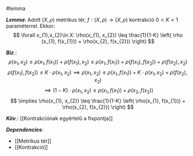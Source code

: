 #lemma 

***Lemma***: Adott $(X, \rho)$ metrikus tér, $f: (X, \rho) \to (X, \rho)$ kontrakció $0 < K < 1$ paraméterrel.
Ekkor:
$$
\forall x_{1},x_{2}\in X: \rho(x_{1}, x_{2}) \leq \frac{1}{1-K} \left( \rho (x_{1}, f(x_{1})) + \rho(x_{2}, f(x_{2})) \right) 
$$


***Biz***.: 
$$
\rho(x_{1}, x_{2}) \leq \rho(x_{1}, f(x_{1})) + \rho(f(x_{1}), x_{2}) \leq \rho(x_{1}, f(x_{1})) + \rho(f(x_{1}), f(x_{2})) + \rho(f(x_{2}), x_{2})
$$
$$
\rho(f(x_{1}), f(x_{2})) \leq K \cdot \rho(x_{1},x_{2}) \implies \rho(x_{1}, x_{2}) \leq \rho(x_{1}, f(x_{1})) + K \cdot \rho(x_{1},x_{2}) + \rho(f(x_{2}),x_{2})
$$
$$
\implies (1 - K) \cdot \rho(x_{1},x_{2}) \leq \rho(x_{1}, f(x_{1})) + \rho(x_{2}, f(x_{2}))
$$
$$
\implies \rho(x_{1}, x_{2}) \leq \frac{1}{1-K} \left( \rho(x_{1}, f(x_{1})) + \rho(x_{2}, f(x_{2})) \right) 
$$


***Köv***.: [[Kontrakciónak egyértelű a fixpontja]]

***Dependencies***:
- [[Metrikus tér]]
- [[Kontrakció]]